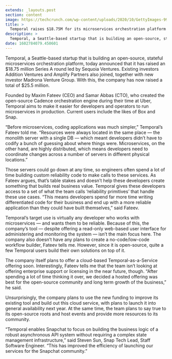 ```yaml
--- 
extends: _layouts.post 
section: content 
image: https://techcrunch.com/wp-content/uploads/2020/10/GettyImages-999656160.jpg?w=600 
title: > 
  Temporal raises $18.75M for its microservices orchestration platform – TechCrunch 
description: > 
  Temporal, a Seattle-based startup that is building an open-source, stateful microservices orchestration platform, today announced that it has raised an $18.75 million Series A round led by Sequoia Ventures.Temporal gives these developers access to a set of what the team calls ‘reliability primitives’ that handle these use cases.However, since it is open-source, quite a few Temporal users build their own solutions on top of it.Unsurprisingly, the company plans to use the new funding to improve its existing tool and build out this cloud service, with plans to launch it into general availability next year.At the same time, the team plans to say true to its open-source roots and host events and provide more resources to its community. 
date: 1602784079.450601 
--- 
```

Temporal, a Seattle-based startup that is building an open-source, stateful microservices orchestration platform, today announced that it has raised an $18.75 million Series A round led by Sequoia Ventures. Existing investors Addition Ventures and Amplify Partners also joined, together with new investor Madrona Venture Group. With this, the company has now raised a total of $25.5 million.

Founded by Maxim Fateev (CEO) and Samar Abbas (CTO), who created the open-source Cadence orchestration engine during their time at Uber, Temporal aims to make it easier for developers and operators to run microservices in production. Current users include the likes of Box and Snap.

“Before microservices, coding applications was much simpler,” Temporal’s Fateev told me. “Resources were always located in the same place — the monolith server with a single DB — which meant developers didn’t have to codify a bunch of guessing about where things were. Microservices, on the other hand, are highly distributed, which means developers need to coordinate changes across a number of servers in different physical locations.”

Those servers could go down at any time, so engineers often spend a lot of time building custom reliability code to make calls to these services. As Fateev argues, that’s table stakes and doesn’t help these developers create something that builds real business value. Temporal gives these developers access to a set of what the team calls ‘reliability primitives’ that handle these use cases. “This means developers spend far more time writing differentiated code for their business and end up with a more reliable application than they could have built themselves,” said Fateev.

Temporal’s target use is virtually any developer who works with microservices — and wants them to be reliable. Because of this, the company’s tool — despite offering a read-only web-based user interface for administering and monitoring the system — isn’t the main focus here. The company also doesn’t have any plans to create a no-code/low-code workflow builder, Fateev tells me. However, since it is open-source, quite a few Temporal users build their own solutions on top of it.

The company itself plans to offer a cloud-based Temporal-as-a-Service offering soon. Interestingly, Fateev tells me that the team isn’t looking at offering enterprise support or licensing in the near future, though. “After spending a lot of time thinking it over, we decided a hosted offering was best for the open-source community and long term growth of the business,” he said.

Unsurprisingly, the company plans to use the new funding to improve its existing tool and build out this cloud service, with plans to launch it into general availability next year. At the same time, the team plans to say true to its open-source roots and host events and provide more resources to its community.

“Temporal enables Snapchat to focus on building the business logic of a robust asynchronous API system without requiring a complex state management infrastructure,” said Steven Sun, Snap Tech Lead, Staff Software Engineer. “This has improved the efficiency of launching our services for the Snapchat community.”